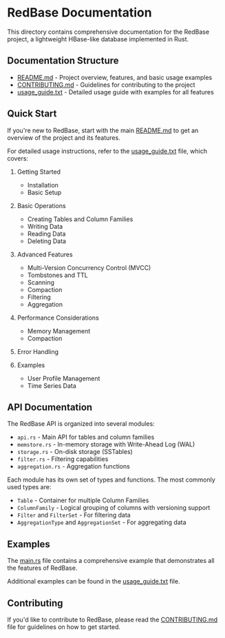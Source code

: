 # RedBase Documentation

This directory contains comprehensive documentation for the RedBase project, a lightweight HBase-like database implemented in Rust.

## Documentation Structure

- [README.md](../README.md) - Project overview, features, and basic usage examples
- [CONTRIBUTING.md](../CONTRIBUTING.md) - Guidelines for contributing to the project
- [usage_guide.txt](usage_guide.txt) - Detailed usage guide with examples for all features

## Quick Start

If you're new to RedBase, start with the main [README.md](../README.md) to get an overview of the project and its features.

For detailed usage instructions, refer to the [usage_guide.txt](usage_guide.txt) file, which covers:

1. Getting Started
   - Installation
   - Basic Setup

2. Basic Operations
   - Creating Tables and Column Families
   - Writing Data
   - Reading Data
   - Deleting Data

3. Advanced Features
   - Multi-Version Concurrency Control (MVCC)
   - Tombstones and TTL
   - Scanning
   - Compaction
   - Filtering
   - Aggregation

4. Performance Considerations
   - Memory Management
   - Compaction

5. Error Handling

6. Examples
   - User Profile Management
   - Time Series Data

## API Documentation

The RedBase API is organized into several modules:

- `api.rs` - Main API for tables and column families
- `memstore.rs` - In-memory storage with Write-Ahead Log (WAL)
- `storage.rs` - On-disk storage (SSTables)
- `filter.rs` - Filtering capabilities
- `aggregation.rs` - Aggregation functions

Each module has its own set of types and functions. The most commonly used types are:

- `Table` - Container for multiple Column Families
- `ColumnFamily` - Logical grouping of columns with versioning support
- `Filter` and `FilterSet` - For filtering data
- `AggregationType` and `AggregationSet` - For aggregating data

## Examples

The [main.rs](../src/main.rs) file contains a comprehensive example that demonstrates all the features of RedBase.

Additional examples can be found in the [usage_guide.txt](usage_guide.txt) file.

## Contributing

If you'd like to contribute to RedBase, please read the [CONTRIBUTING.md](../CONTRIBUTING.md) file for guidelines on how to get started.